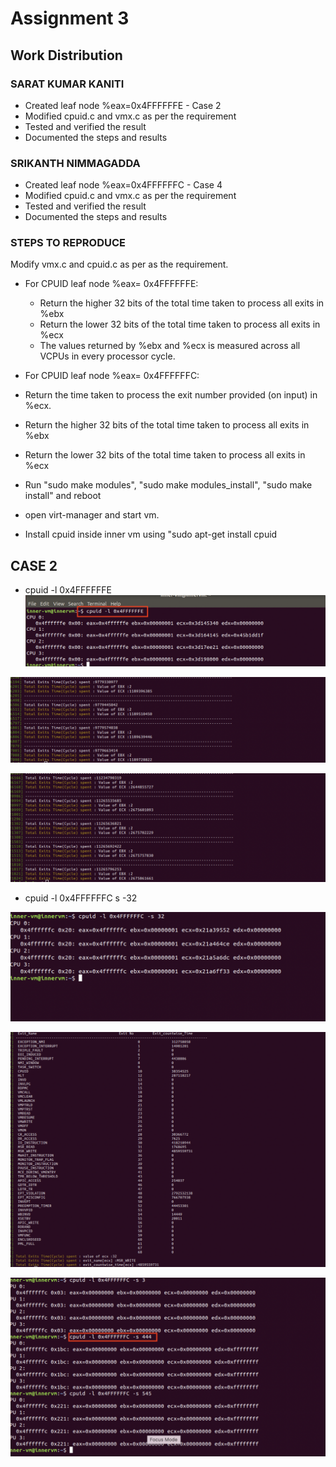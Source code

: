 # Assignment 3

## Work Distribution

### SARAT KUMAR KANITI
* Created leaf node %eax=0x4FFFFFFE - Case 2
* Modified cpuid.c and vmx.c as per the requirement
* Tested and verified the result
* Documented the steps and results


### SRIKANTH NIMMAGADDA
* Created leaf node %eax=0x4FFFFFFC - Case 4
* Modified cpuid.c and vmx.c as per the requirement
* Tested and verified the result
* Documented the steps and results

### STEPS TO REPRODUCE
Modify vmx.c and cpuid.c as per as the requirement.
* For CPUID leaf node %eax= 0x4FFFFFFE:
  * Return the higher 32 bits of the total time taken to process all exits in %ebx
  * Return the lower 32 bits of the total time taken to process all exits in %ecx
  * The values returned by %ebx and %ecx is measured across all VCPUs in every processor cycle.

* For CPUID leaf node %eax= 0x4FFFFFFC:
* Return the time taken to process the exit number provided (on input) in %ecx.
* Return the higher 32 bits of the total time taken to process all exits in %ebx
* Return the lower 32 bits of the total time taken to process all exits in %ecx
* Run "sudo make modules", "sudo make modules_install", "sudo make install" and reboot
* open virt-manager and start vm.
* Install cpuid inside inner vm using "sudo apt-get install cpuid

## CASE 2

* cpuid -l 0x4FFFFFFE
![Alt text](https://github.com/sarat458/linux/blob/master/cmpe283/Assignment3/Output/ASSIGNMENT%203%20IMAGE%201.png "Optional title")

![Alt text](https://github.com/sarat458/linux/blob/master/cmpe283/Assignment3/Output/ASSIGNMENT%203%20IMAGE%202.png "Optional title")

![Alt text](https://github.com/sarat458/linux/blob/master/cmpe283/Assignment3/Output/ASSIGNMENT%203%20IMAGE3.png "Optional title")

* cpuid -l 0x4FFFFFFC s -32

![Alt text](https://github.com/sarat458/linux/blob/master/cmpe283/Assignment3/Output/ASSIGNMENT%203%20IMAGE%204.png "Optional title")

![Alt text](https://github.com/sarat458/linux/blob/master/cmpe283/Assignment3/Output/ASSIGNMENT%203%20IMAGE%205.png "Optional title")

![Alt text](https://github.com/sarat458/linux/blob/master/cmpe283/Assignment3/Output/ASSIGNMENT%203%20IMAGE%206.png "Optional title")

